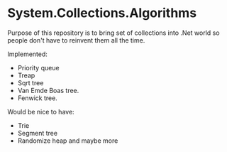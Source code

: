 # System.Collections.Algorithms
Purpose of this repository is to bring set of collections into .Net world so people don't have to reinvent them all the time.

Implemented:
- Priority queue
- Treap
- Sqrt tree
- Van Emde Boas tree.
- Fenwick tree.

Would be nice to have:
- Trie
- Segment tree
- Randomize heap
and maybe more
